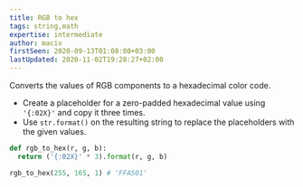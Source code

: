 ```yaml
---
title: RGB to hex
tags: string,math
expertise: intermediate
author: maciv
firstSeen: 2020-09-13T01:08:00+03:00
lastUpdated: 2020-11-02T19:28:27+02:00
---
```


Converts the values of RGB components to a hexadecimal color code.

- Create a placeholder for a zero-padded hexadecimal value using `'{:02X}'` and copy it three times.
- Use `str.format()` on the resulting string to replace the placeholders with the given values.

```py
def rgb_to_hex(r, g, b):
  return ('{:02X}' * 3).format(r, g, b)
```

```py
rgb_to_hex(255, 165, 1) # 'FFA501'
```
